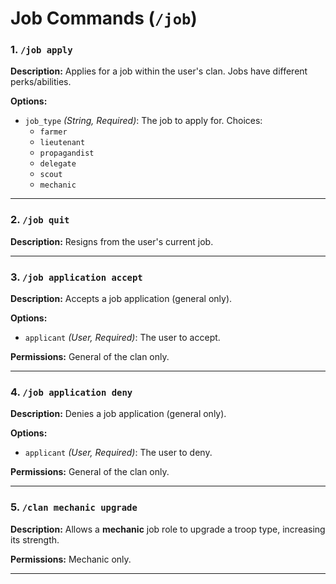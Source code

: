 

# Job Commands (`/job`)

### 1. `/job apply`
**Description:** Applies for a job within the user's clan. Jobs have different perks/abilities.

**Options:**
- `job_type` *(String, Required)*: The job to apply for. Choices:
  - `farmer`
  - `lieutenant`
  - `propagandist`
  - `delegate`
  - `scout`
  - `mechanic`

---

### 2. `/job quit`
**Description:** Resigns from the user's current job.

---

### 3. `/job application accept`
**Description:** Accepts a job application (general only).

**Options:**
- `applicant` *(User, Required)*: The user to accept.

**Permissions:** General of the clan only.

---

### 4. `/job application deny`
**Description:** Denies a job application (general only).

**Options:**
- `applicant` *(User, Required)*: The user to deny.

**Permissions:** General of the clan only.

---

### 5. `/clan mechanic upgrade`
**Description:** Allows a **mechanic** job role to upgrade a troop type, increasing its strength.

**Permissions:** Mechanic only.

---

